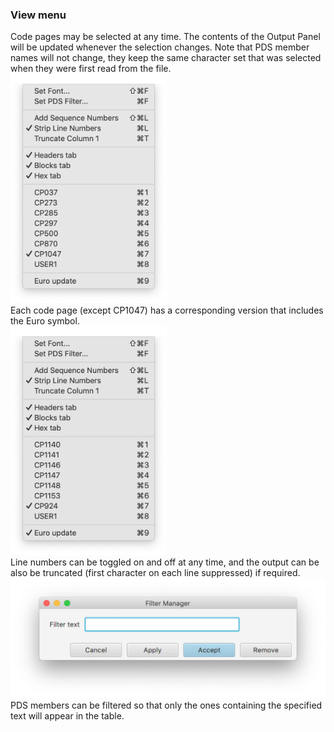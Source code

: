 ### View menu
Code pages may be selected at any time. The contents of the Output Panel will be updated whenever the selection changes. Note that PDS member names will not change, they keep the same character set that was selected when they were first read from the file.   
<img src="xmit-view-menu-1.png" alt="view1" width="250"/>  
Each code page (except CP1047) has a corresponding version that includes the Euro symbol.  
<img src="xmit-view-menu-2.png" alt="view2" width="250"/>  
Line numbers can be toggled on and off at any time, and the output can be also be truncated (first character on each line suppressed) if required.  
<img src="xmit-filter.png" alt="filter" width="700"/>  
PDS members can be filtered so that only the ones containing the specified text will appear in the table.
